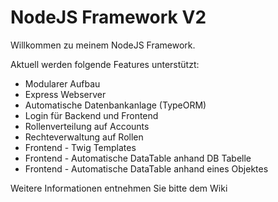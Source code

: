 # NodeJS Framework V2

Willkommen zu meinem NodeJS Framework.

Aktuell werden folgende Features unterstützt:

- Modularer Aufbau
- Express Webserver
- Automatische Datenbankanlage (TypeORM)
- Login für Backend und Frontend
- Rollenverteilung auf Accounts
- Rechteverwaltung auf Rollen
- Frontend - Twig Templates
- Frontend - Automatische DataTable anhand DB Tabelle
- Frontend - Automatische DataTable anhand eines Objektes

Weitere Informationen entnehmen Sie bitte dem Wiki